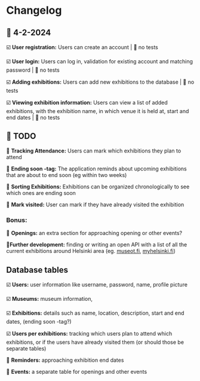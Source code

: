 # Changelog


## 🚀 4-2-2024

☑️ **User registration:** Users can create an account | 🔴 no tests

☑️ **User login:** Users can log in, validation for existing account and matching password | 🔴 no tests

☑️ **Adding exhibitions:** Users can add new exhibitions to the database | 🔴 no tests

☑️ **Viewing exhibition information:** Users can view a list of added exhibitions, with the exhibition name, in which venue it is held at, start and end dates | 🔴 no tests


## 🚧 TODO

🔲 **Tracking Attendance:** Users can mark which exhibitions they plan to attend

🔲 **Ending soon -tag:** The application reminds about upcoming exhibitions that are about to end soon (eg within two weeks)

🔲 **Sorting Exhibitions:** Exhibitions can be organized chronologically to see which ones are ending soon

🔲 **Mark visited:** User can mark if they have already visited the exhibition

### Bonus:
🔲 **Openings:** an extra section for approaching opening or other events?

🔲**Further development:** finding or writing an open API with a list of all the current exhibitions around Helsinki area (eg. [museot.fi](https://museot.fi/nayttelykalenteri/), [myhelsinki.fi](https://www.myhelsinki.fi/fi/search?tags=n%C3%A4yttelyt&category=events))


## Database tables 

☑️ **Users:** user information like username, password, name, profile picture

☑️ **Museums:** museum information, 

☑️ **Exhibitions:** details such as name, location, description, start and end dates, (ending soon -tag?)

☑️ **Users per exhibitions:** tracking which users plan to attend which exhibitions, or if the users have already visited them (or should those be separate tables)

🔲 **Reminders:** approaching exhibition end dates

🔲 **Events:** a separate table for openings and other events